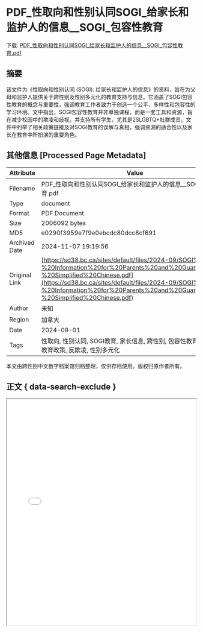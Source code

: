 # PDF_性取向和性别认同SOGI_给家长和监护人的信息__SOGI_包容性教育

<!-- tcd_download_link -->
下载: <a href="../PDF_性取向和性别认同SOGI_给家长和监护人的信息__SOGI_包容性教育.pdf" download>PDF_性取向和性别认同SOGI_给家长和监护人的信息__SOGI_包容性教育.pdf</a>
<!-- tcd_download_link_end -->

## 摘要

<!-- tcd_abstract -->
该文件为《性取向和性别认同 (SOGI): 给家长和监护人的信息》的资料，旨在为父母和监护人提供关于跨性别及性别多元化的教育支持与信息。它涵盖了SOGI包容性教育的概念与重要性，强调教育工作者致力于创造一个公平、多样性和包容性的学习环境。文中指出，SOGI包容性教育并非单独课程，而是一套工具和资源，旨在减少校园中的欺凌和歧视，并支持所有学生，尤其是2SLGBTQ+社群成员。文件中列举了相关政策链接及对SOGI教育的误解与真相，强调资源的适合性以及家长在教育中所扮演的重要角色。

<!-- tcd_abstract_end -->

## 其他信息 [Processed Page Metadata]

| Attribute       | Value                                  |
|-----------------|----------------------------------------|
| Filename        | PDF_性取向和性别认同SOGI_给家长和监护人的信息__SOGI_包容性教育.pdf                             |
| Type            | document                                 |
| Format          | PDF Document                               |
| Size            | 2006092 bytes                           |
| MD5             | e0290f3959e7f9e0ebcdc80dcc8cf691                                  |
| Archived Date   | 2024-11-07 19:19:56                             |
| Original Link   | [https://sd38.bc.ca/sites/default/files/2024-09/SOGI%20-%20Information%20for%20Parents%20and%20Guardians%20-%20Simplified%20Chinese.pdf](https://sd38.bc.ca/sites/default/files/2024-09/SOGI%20-%20Information%20for%20Parents%20and%20Guardians%20-%20Simplified%20Chinese.pdf)                         |
| Author          | 未知                               |
| Region          | 加拿大                               |
| Date            | 2024-09-01                                 |
| Tags            | 性取向, 性别认同, SOGI教育, 家长信息, 跨性别, 包容性教育, 青少年, 教育政策, 反欺凌, 性别多元化                                 |

本文由跨性别中文数字档案馆归档整理，仅供存档使用。版权归原作者所有。


## 正文 { data-search-exclude }

<!-- tcd_main_text -->
<iframe src="../PDF_性取向和性别认同SOGI_给家长和监护人的信息__SOGI_包容性教育.pdf" width="100%" height="600px">
    <p>无法显示PDF，请下载查看。</p>
</iframe>
<!-- tcd_main_text_end -->

